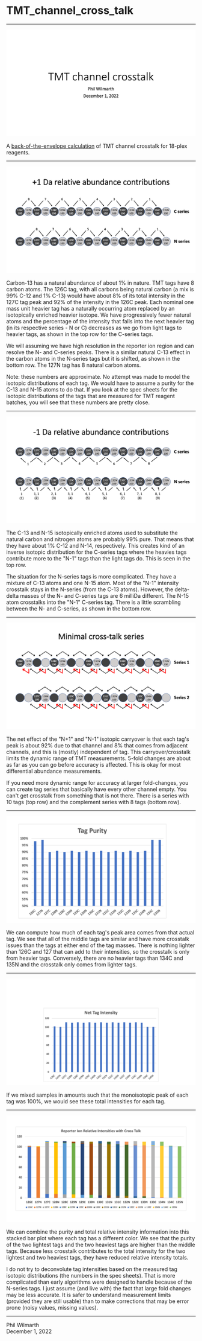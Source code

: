 # TMT_channel_cross_talk


---

![slide 1](images/Slide1.png)

A [back-of-the-envelope calculation](https://en.wikipedia.org/wiki/Back-of-the-envelope_calculation) of TMT channel crosstalk for 18-plex reagents.

---

![slide 2](images/Slide2.png)

Carbon-13 has a natural abundance of about 1% in nature. TMT tags have 8 carbon atoms. The 126C tag, with all carbons being natural carbon (a mix is 99% C-12 and 1% C-13) would have about 8% of its total intensity in the 127C tag peak and 92% of the intensity in the 126C peak. Each nominal one mass unit heavier tag has a naturally occurring atom replaced by an isotopically enriched heavier isotope. We have progressively fewer natural atoms and the percentage of the intensity that falls into the next heavier tag (in its respective series - N or C) decreases as we go from light tags to heavier tags, as shown in the top row for the C-series tags.

We will assuming we have high resolution in the reporter ion region and can resolve the N- and C-series peaks. There is a similar natural C-13 effect in the carbon atoms in the N-series tags but it is shifted, as shown in the bottom row. The 127N tag has 8 natural carbon atoms.

Note: these numbers are approximate. No attempt was made to model the isotopic distributions of each tag. We would have to assume a purity for the C-13 and N-15 atoms to do that. If you look at the spec sheets for the isotopic distributions of the tags that are measured for TMT reagent batches, you will see that these numbers are pretty close.  

---

![slide 3](images/Slide3.png)

The C-13 and N-15 isotopically enriched atoms used to substitute the natural carbon and nitrogen atoms are probably 99% pure. That means that they have about 1% C-12 and N-14, respectively. This creates kind of an inverse isotopic distribution for the C-series tags where the heavies tags contribute more to the "N-1" tags than the light tags do. This is seen in the top row.

The situation for the N-series tags is more complicated. They have a mixture of C-13 atoms and one N-15 atom. Most of the "N-1" intensity crosstalk stays in the N-series (from the C-13 atoms). However, the delta-delta masses of the N- and C-series tags are 6 milliDa different. The N-15 atom crosstalks into the "N-1" C-series tag. There is a little scrambling between the N- and C-series, as shown in the bottom row.

---

![slide 4](images/Slide4.png)

The net effect of the "N+1" and "N-1" isotopic carryover is that each tag's peak is about 92% due to that channel and 8% that comes from adjacent channels, and this is (mostly) independent of tag. This carryover/crosstalk limits the dynamic range of TMT measurements. 5-fold changes are about as far as you can go before accuracy is affected. This is okay for most differential abundance measurements.

If you need more dynamic range for accuracy at larger fold-changes, you can create tag series that basically have every other channel empty. You can't get crosstalk from something that is not there. There is a series with 10 tags (top row) and the complement series with 8 tags (bottom row).

---

![slide 5](images/Slide5.png)

We can compute how much of each tag's peak area comes from that actual tag. We see that all of the middle tags are similar and have more crosstalk issues than the tags at either end of the tag masses. There is nothing lighter than 126C and 127 that can add to their intensities, so the crosstalk is only from heavier tags. Conversely, there are no heavier tags than 134C and 135N and the crosstalk only comes from lighter tags.

---

![slide 6](images/Slide6.png)

If we mixed samples in amounts such that the monoisotopic peak of each tag was 100%, we would see these total intensities for each tag.

---

![slide 7](images/Slide7.png)

We can combine the purity and total relative intensity information into this stacked bar plot where each tag has a different color. We see that the purity of the two lightest tags and the two heaviest tags are higher than the middle tags. Because less crosstalk contributes to the total intensity for the two lightest and two heaviest tags, they have reduced relative intensity totals.

I do not try to deconvolute tag intensities based on the measured tag isotopic distributions (the numbers in the spec sheets). That is more complicated than early algorithms were designed to handle because of the N-series tags. I just assume (and live with) the fact that large fold changes may be less accurate. It is safer to understand measurement limits (provided they are still usable) than to make corrections that may be error prone (noisy values, missing values).

---

Phil Wilmarth <br> December 1, 2022
